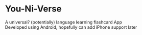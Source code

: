 # You-Ni-Verse
A universal? (potentially) language learning flashcard App <br>
Developed using Android, hopefully can add iPhone support later
